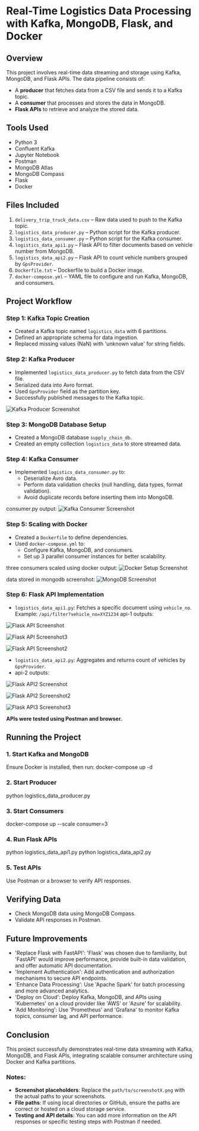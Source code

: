 # Real-Time Logistics Data Processing with Kafka, MongoDB, Flask, and Docker

## Overview
This project involves real-time data streaming and storage using Kafka, MongoDB, and Flask APIs. The data pipeline consists of:
- A **producer** that fetches data from a CSV file and sends it to a Kafka topic.
- A **consumer** that processes and stores the data in MongoDB.
- **Flask APIs** to retrieve and analyze the stored data.

## Tools Used
- Python 3
- Confluent Kafka
- Jupyter Notebook
- Postman
- MongoDB Atlas
- MongoDB Compass
- Flask
- Docker

## Files Included
1. `delivery_trip_truck_data.csv` – Raw data used to push to the Kafka topic.
2. `logistics_data_producer.py` – Python script for the Kafka producer.
3. `logistics_data_consumer.py` – Python script for the Kafka consumer.
4. `logistics_data_api1.py` – Flask API to filter documents based on vehicle number from MongoDB.
5. `logistics_data_api2.py` – Flask API to count vehicle numbers grouped by `GpsProvider`.
6. `Dockerfile.txt` – Dockerfile to build a Docker image.
7. `docker-compose.yml` – YAML file to configure and run Kafka, MongoDB, and consumers.

## Project Workflow

### Step 1: Kafka Topic Creation
- Created a Kafka topic named `logistics_data` with 6 partitions.
- Defined an appropriate schema for data ingestion.
- Replaced missing values (NaN) with 'unknown value' for string fields.


### Step 2: Kafka Producer
- Implemented `logistics_data_producer.py` to fetch data from the CSV file.
- Serialized data into Avro format.
- Used `GpsProvider` field as the partition key.
- Successfully published messages to the Kafka topic.

![Kafka Producer Screenshot](images/1.producer_output.png)

### Step 3: MongoDB Database Setup
- Created a MongoDB database `supply_chain_db`.
- Created an empty collection `logistics_data` to store streamed data.


### Step 4: Kafka Consumer
- Implemented `logistics_data_consumer.py` to:
  - Deserialize Avro data.
  - Perform data validation checks (null handling, data types, format validation).
  - Avoid duplicate records before inserting them into MongoDB.

consumer.py output:
![Kafka Consumer Screenshot](images/2.just_consumer_output.png)

### Step 5: Scaling with Docker
- Created a `Dockerfile` to define dependencies.
- Used `docker-compose.yml` to:
  - Configure Kafka, MongoDB, and consumers.
  - Set up 3 parallel consumer instances for better scalability.

three consumers scaled using docker output:
![Docker Setup Screenshot](images/3.docker_consumers_output.png)

data stored in mongodb screenshot:
![MongoDB Screenshot](images/4.mongodb_data.png)

### Step 6: Flask API Implementation
- `logistics_data_api1.py`: Fetches a specific document using `vehicle_no`.  
  Example: `/api/filter?vehicle_no=XYZ1234`
  api-1 outputs:
  
![Flask API Screenshot](images/5.api_terminal_output_api1.png)


![Flask API Screenshot3](images/7.postman_output_api1.png)


![Flask API Screenshot2](images/6.localhost_outpuapi1.png)


- `logistics_data_api2.py`: Aggregates and returns count of vehicles by `GpsProvider`.
- api-2 outputs:
  
![Flask API2 Screenshot](images/8.terminal_api2_output.png)


![Flask API2 Screenshot2](images/9.postman_output_api2.png)


![Flask API3 Screenshot3](images/10.api2_localhost_output.png)


**APIs were tested using Postman and browser.**

## Running the Project

### 1. Start Kafka and MongoDB
Ensure Docker is installed, then run:
docker-compose up -d

### 2. Start Producer
python logistics_data_producer.py

### 3. Start Consumers
docker-compose up --scale consumer=3

### 4. Run Flask APIs
python logistics_data_api1.py
python logistics_data_api2.py

### 5. Test APIs
Use Postman or a browser to verify API responses.

## Verifying Data

- Check MongoDB data using MongoDB Compass. 
- Validate API responses in Postman.


## Future Improvements

- 'Replace Flask with FastAPI': 'Flask' was chosen due to familiarity, but 'FastAPI' would improve performance, provide built-in data validation, and offer automatic API documentation.
- 'Implement Authentication': Add authentication and authorization mechanisms to secure API endpoints.
- 'Enhance Data Processing': Use 'Apache Spark' for batch processing and more advanced analytics.
- 'Deploy on Cloud': Deploy Kafka, MongoDB, and APIs using 'Kubernetes' on a cloud provider like 'AWS' or 'Azure' for scalability.
- 'Add Monitoring': Use 'Prometheus' and 'Grafana' to monitor Kafka topics, consumer lag, and API performance.
  
## Conclusion

This project successfully demonstrates real-time data streaming with Kafka, MongoDB, and Flask APIs, integrating scalable consumer architecture using Docker and Kafka partitions.


### Notes:

- **Screenshot placeholders**: Replace the `path/to/screenshotX.png` with the actual paths to your screenshots.
- **File paths**: If using local directories or GitHub, ensure the paths are correct or hosted on a cloud storage service.
- **Testing and API details**: You can add more information on the API responses or specific testing steps with Postman if needed.

